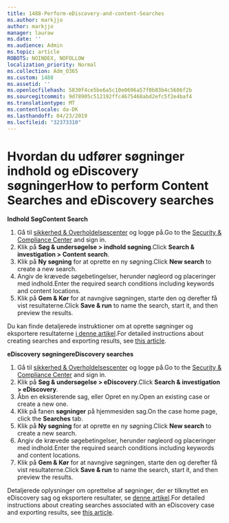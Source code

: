 ```yaml
---
title: 1488-Perform-eDiscovery-and-content-Searches
ms.author: markjjo
author: markjjo
manager: lauraw
ms.date: ''
ms.audience: Admin
ms.topic: article
ROBOTS: NOINDEX, NOFOLLOW
localization_priority: Normal
ms.collection: Adm_O365
ms.custom: 1488
ms.assetid: ''
ms.openlocfilehash: 5830f4ce5be6a5c10e0696a57f0b83b4c5606f2b
ms.sourcegitcommit: 9d78905c512192ffc4675468abd2efc5f2e4baf4
ms.translationtype: MT
ms.contentlocale: da-DK
ms.lasthandoff: 04/23/2019
ms.locfileid: "32373310"
---
```

# <a name="how-to-perform-content-searches-and-ediscovery-searches"></a><span data-ttu-id="f388b-102">Hvordan du udfører søgninger indhold og eDiscovery søgninger</span><span class="sxs-lookup"><span data-stu-id="f388b-102">How to perform Content Searches and eDiscovery searches</span></span>

<span data-ttu-id="f388b-103">**Indhold Søg**</span><span class="sxs-lookup"><span data-stu-id="f388b-103">**Content Search**</span></span>

1. <span data-ttu-id="f388b-104">Gå til [sikkerhed & Overholdelsescenter](https://protection.office.com) og logge på.</span><span class="sxs-lookup"><span data-stu-id="f388b-104">Go to the [Security & Compliance Center](https://protection.office.com) and sign in.</span></span>
2. <span data-ttu-id="f388b-105">Klik på **Søg & undersøgelse > indhold søgning**.</span><span class="sxs-lookup"><span data-stu-id="f388b-105">Click **Search & investigation > Content search**.</span></span>
3. <span data-ttu-id="f388b-106">Klik på **Ny søgning** for at oprette en ny søgning.</span><span class="sxs-lookup"><span data-stu-id="f388b-106">Click **New search** to create a new search.</span></span>
4. <span data-ttu-id="f388b-107">Angiv de krævede søgebetingelser, herunder nøgleord og placeringer med indhold.</span><span class="sxs-lookup"><span data-stu-id="f388b-107">Enter the required search conditions including keywords and content locations.</span></span>  
5. <span data-ttu-id="f388b-108">Klik på **Gem & Kør** for at navngive søgningen, starte den og derefter få vist resultaterne.</span><span class="sxs-lookup"><span data-stu-id="f388b-108">Click **Save & run** to name the search, start it, and then preview the results.</span></span> 
 
<span data-ttu-id="f388b-109">Du kan finde detaljerede instruktioner om at oprette søgninger og eksportere resultaterne [i denne artikel](https://docs.microsoft.com/office365/securitycompliance/content-search).</span><span class="sxs-lookup"><span data-stu-id="f388b-109">For detailed instructions about creating searches and exporting results, see [this article](https://docs.microsoft.com/office365/securitycompliance/content-search).</span></span>

<span data-ttu-id="f388b-110">**eDiscovery søgninger**</span><span class="sxs-lookup"><span data-stu-id="f388b-110">**eDiscovery searches**</span></span>

1. <span data-ttu-id="f388b-111">Gå til [sikkerhed & Overholdelsescenter](https://protection.office.com) og logge på.</span><span class="sxs-lookup"><span data-stu-id="f388b-111">Go to the [Security & Compliance Center](https://protection.office.com) and sign in.</span></span>
2. <span data-ttu-id="f388b-112">Klik på **Søg & undersøgelse > eDiscovery**.</span><span class="sxs-lookup"><span data-stu-id="f388b-112">Click **Search & investigation > eDiscovery**.</span></span>
3. <span data-ttu-id="f388b-113">Åbn en eksisterende sag, eller Opret en ny.</span><span class="sxs-lookup"><span data-stu-id="f388b-113">Open an existing case or create a new one.</span></span>
4. <span data-ttu-id="f388b-114">Klik på fanen **søgninger** på hjemmesiden sag.</span><span class="sxs-lookup"><span data-stu-id="f388b-114">On the case home page, click the **Searches** tab.</span></span>  
5. <span data-ttu-id="f388b-115">Klik på **Ny søgning** for at oprette en ny søgning.</span><span class="sxs-lookup"><span data-stu-id="f388b-115">Click **New search** to create a new search.</span></span>
6. <span data-ttu-id="f388b-116">Angiv de krævede søgebetingelser, herunder nøgleord og placeringer med indhold.</span><span class="sxs-lookup"><span data-stu-id="f388b-116">Enter the required search conditions including keywords and content locations.</span></span>  
7. <span data-ttu-id="f388b-117">Klik på **Gem & Kør** for at navngive søgningen, starte den og derefter få vist resultaterne.</span><span class="sxs-lookup"><span data-stu-id="f388b-117">Click **Save & run** to name the search, start it, and then preview the results.</span></span>

<span data-ttu-id="f388b-118">Detaljerede oplysninger om oprettelse af søgninger, der er tilknyttet en eDiscovery sag og eksportere resultater, se [denne artikel](https://docs.microsoft.com/office365/securitycompliance/ediscovery-cases).</span><span class="sxs-lookup"><span data-stu-id="f388b-118">For detailed instructions about creating searches associated with an eDiscovery case and exporting results, see [this article](https://docs.microsoft.com/office365/securitycompliance/ediscovery-cases).</span></span>